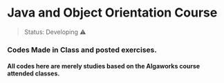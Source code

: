 # Java and Object Orientation Course 

  > Status: Developing ⚠️

  <h3>Codes Made in Class and posted exercises.</h3>
  
  <h4> All codes here are merely studies based on the Algaworks course attended classes. </h4>
